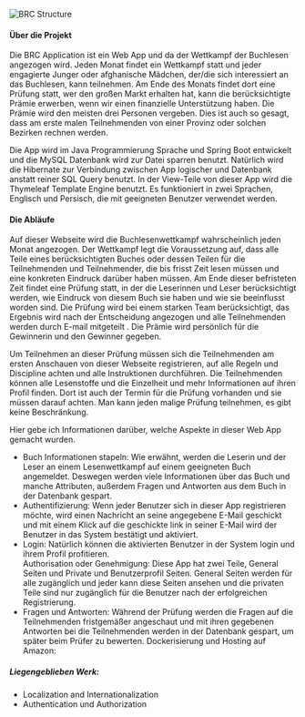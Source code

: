![BRC Structure](./brc-structure.jpg)
#### Über die Projekt
Die BRC Application ist ein Web App und da der Wettkampf der Buchlesen angezogen wird. Jeden Monat findet ein Wettkampf statt und jeder engagierte Junger oder afghanische Mädchen, der/die sich interessiert an das Buchlesen, kann teilnehmen. Am Ende des Monats findet dort eine Prüfung statt, wer den großen Markt erhalten hat, kann die berücksichtigte Prämie erwerben, wenn wir einen finanzielle Unterstützung haben. Die Prämie wird den meisten drei Personen vergeben. Dies ist auch so gesagt, dass am erste malen Teilnehmenden von einer Provinz oder solchen Bezirken rechnen werden.

Die App wird im Java Programmierung Sprache und Spring Boot entwickelt und die MySQL Datenbank wird zur Datei sparren benutzt. Natürlich wird die Hibernate zur Verbindung zwischen App logischer und Datenbank anstatt reiner SQL Query benutzt. In der View-Teile von dieser App wird die Thymeleaf Template Engine benutzt. Es funktioniert in zwei Sprachen, Englisch und Persisch, die mit geeigneten Benutzer verwendet werden.

#### Die Abläufe 
Auf dieser Webseite wird die Buchlesenwettkampf wahrscheinlich jeden Monat angezogen. Der Wettkampf legt die Voraussetzung auf, dass alle Teile eines berücksichtigten Buches oder dessen Teilen für die Teilnehmenden und Teilnehmender, die bis frisst Zeit lesen müssen und eine konkreten Eindruck darüber haben müssen. Am Ende dieser befristeten Zeit findet eine Prüfung statt, in der die Leserinnen und Leser berücksichtigt werden, wie Eindruck von diesem Buch sie haben und wie sie beeinflusst worden sind. Die Prüfung wird bei einem starken Team berücksichtigt, das Ergebnis wird nach der Entscheidung angezogen und alle Teilnehmenden werden durch E-mail mitgeteilt . Die Prämie wird persönlich für die Gewinnerin und den Gewinner gegeben. 

Um Teilnehmen an dieser Prüfung müssen sich die Teilnehmenden am ersten Anschauen von dieser Webseite registrieren, auf alle Regeln und Discipline achten und alle Instruktionen durchführen. Die Teilnehmenden können alle Lesenstoffe und die Einzelheit und mehr Informationen auf ihren Profil finden. Dort ist auch der Termin für die Prüfung vorhanden und sie müssen darauf achten. Man kann jeden malige Prüfung teilnehmen, es gibt keine Beschränkung. 

Hier gebe ich Informationen darüber, welche Aspekte in dieser Web App gemacht wurden.
- Buch Informationen stapeln:  Wie erwähnt, werden die Leserin und der Leser an einem Lesenwettkampf auf einem geeigneten Buch angemeldet. Deswegen werden viele Informationen über das Buch und manche Attributen, außerdem Fragen und Antworten aus dem Buch in der Datenbank gespart.
- Authentifizierung: Wenn jeder Benutzer sich in dieser App registrieren möchte, wird einen Nachricht an seine angegebene E-Mail geschickt und mit einem Klick auf die geschickte link in seiner E-Mail wird der Benutzer in das System bestätigt und aktiviert. 
- Login: Natürlich können die aktivierten Benutzer in der System login und ihrem Profil profitieren.  
Authorisation oder Genehmigung: Diese App hat zwei Teile, General Seiten und Private und Benutzerprofil Seiten. General Seiten werden für alle zugänglich und jeder kann diese Seiten ansehen und die privaten Teile sind nur zugänglich für die Benutzer nach der erfolgreichen Registrierung. 
- Fragen und Antworten: Während der Prüfung werden die Fragen auf die Teilnehmenden fristgemäßer angeschaut und mit ihren gegebenen Antworten bei die Teilnehmenden werden in der Datenbank gespart, um später beim Prüfer zu bewerten.
Dockerisierung und Hosting auf Amazon:

##### Liegengeblieben Werk:
- Localization and Internationalization
- Authentication und Authorization

